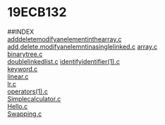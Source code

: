 # 19ECB132

##INDEX  
[adddeletemodifyanelementinthearray.c](adddeletemodifyanelementinthearray.c)
[add,delete,modifyanelemntinasinglelinked.c](add,delete,modifyanelemntinasinglelinked.c) 
[array.c](array.c)   
[binarytree.c](binarytree.c)  
[doublelinkedlist.c](doublelinkedlist.c) 
[identifyidentifier(1).c](identifyidentifier(1).c)   
[keyword.c](keyword.c)   
[linear.c](linear.c)     
[lr.c](lr.c)       
[operators(1).c](operators(1).c)    
[Simplecalculator.c](Simplecalculator.c)    
[Hello.c](Hello.c)    
[Swapping.c](Swapping.c)   
